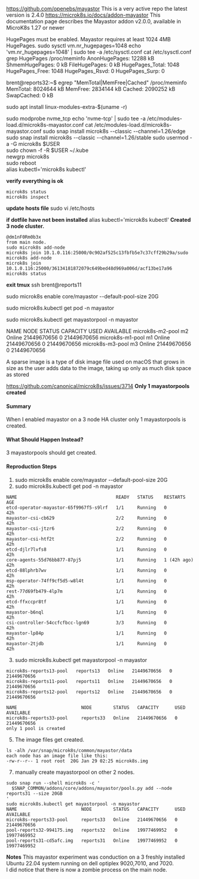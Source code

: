 
<https://github.com/openebs/mayastor>
This is a very active repo the latest version is 2.4.0
<https://microk8s.io/docs/addon-mayastor>
This documentation page describes the Mayastor addon v2.0.0, available in MicroK8s 1.27 or newer

HugePages must be enabled. Mayastor requires at least 1024 4MB HugePages.
sudo sysctl vm.nr_hugepages=1048
echo 'vm.nr_hugepages=1048' | sudo tee -a /etc/sysctl.conf
cat /etc/sysctl.conf
grep HugePages /proc/meminfo
AnonHugePages:     12288 kB
ShmemHugePages:        0 kB
FileHugePages:         0 kB
HugePages_Total:    1048
HugePages_Free:     1048
HugePages_Rsvd:        0
HugePages_Surp:        0

brent@reports32:~$ egrep "MemTotal|MemFree|Cached" /proc/meminfo
MemTotal:        8024644 kB
MemFree:         2834144 kB
Cached:          2090252 kB
SwapCached:            0 kB

sudo apt install linux-modules-extra-$(uname -r)

sudo modprobe nvme_tcp
echo 'nvme-tcp' | sudo tee -a /etc/modules-load.d/microk8s-mayastor.conf
cat /etc/modules-load.d/microk8s-mayastor.conf
sudo snap install microk8s --classic --channel=1.26/edge
sudo snap install microk8s --classic --channel=1.26/stable
sudo usermod -a -G microk8s $USER  
sudo chown -f -R $USER ~/.kube  
newgrp microk8s  
sudo reboot  
alias kubectl='microk8s kubectl'

**verify everything is ok**  

```
microk8s status  
microk8s inspect  
```

**update hosts file**
sudo vi /etc/hosts

**if dotfile have not been installed**
alias kubectl='microk8s kubectl'
**Created 3 node cluster.**  

```
@dm1nF0Rm0b3x
from main node.  
sudo microk8s add-node  
microk8s join 10.1.0.116:25000/0c902af525c13fbfb5e7c37cff29b29a/sudo microk8s add-node  
microk8s join 10.1.0.116:25000/36134181872079c649bed48d969a006d/acf13be17a96  
microk8s status  
```

**exit tmux**
ssh brent@reports11

sudo microk8s enable core/mayastor --default-pool-size 20G

sudo microk8s.kubectl get pod -n mayastor

sudo microk8s.kubectl get mayastorpool -n mayastor

NAME               NODE   STATUS   CAPACITY      USED   AVAILABLE
microk8s-m2-pool   m2     Online   21449670656   0      21449670656
microk8s-m1-pool   m1     Online   21449670656   0      21449670656
microk8s-m3-pool   m3     Online   21449670656   0      21449670656

A sparse image is a type of disk image file used on macOS that grows in size as the user adds data to the image, taking up only as much disk space as stored

<https://github.com/canonical/microk8s/issues/3714>
**Only 1 mayastorpools created**

#### Summary

When I enabled mayastor on a 3 node HA cluster only 1 mayastorpools is created.  

#### What Should Happen Instead?

3 mayastorpools should get created.  

#### Reproduction Steps

1. sudo microk8s enable core/mayastor --default-pool-size 20G
2. sudo microk8s.kubectl get pod -n mayastor

```
NAME                                     READY   STATUS    RESTARTS      AGE
etcd-operator-mayastor-65f9967f5-s9lrf   1/1     Running   0             42h
mayastor-csi-cb629                       2/2     Running   0             42h
mayastor-csi-jtzr6                       2/2     Running   0             42h
mayastor-csi-htf2t                       2/2     Running   0             42h
etcd-djlr7lvfs8                          1/1     Running   0             42h
core-agents-55d76bb877-87pj5             1/1     Running   1 (42h ago)   42h
etcd-88lphrb7wv                          1/1     Running   0             42h
msp-operator-74ff9cf5d5-w8l4t            1/1     Running   0             42h
rest-77d69fb479-4lp7m                    1/1     Running   0             42h
etcd-ffxccpr8tf                          1/1     Running   0             42h
mayastor-b6nql                           1/1     Running   0             42h
csi-controller-54ccfcfbcc-lgn69          3/3     Running   0             42h
mayastor-lp84p                           1/1     Running   0             42h
mayastor-2tjdb                           1/1     Running   0             42h
```

3. sudo microk8s.kubectl get mayastorpool -n mayastor  

```
microk8s-reports13-pool   reports13   Online   21449670656   0      21449670656
microk8s-reports11-pool   reports11   Online   21449670656   0      21449670656
microk8s-reports12-pool   reports12   Online   21449670656   0      21449670656

NAME                        NODE        STATUS   CAPACITY      USED   AVAILABLE  
microk8s-reports33-pool     reports33   Online   21449670656   0      21449670656  
only 1 pool is created
```

5. The image files get created.  

```
ls -alh /var/snap/microk8s/common/mayastor/data
each node has an image file like this:
-rw-r--r-- 1 root root  20G Jan 29 02:25 microk8s.img
```

7. manually create mayastorpool on other 2 nodes.

```
sudo snap run --shell microk8s -c '
  $SNAP_COMMON/addons/core/addons/mayastor/pools.py add --node reports31 --size 20GB
'
sudo microk8s.kubectl get mayastorpool -n mayastor
NAME                        NODE        STATUS   CAPACITY      USED   AVAILABLE
microk8s-reports33-pool     reports33   Online   21449670656   0      21449670656
pool-reports32-994175.img   reports32   Online   19977469952   0      19977469952
pool-reports31-cd5afc.img   reports31   Online   19977469952   0      19977469952
```

**Notes**
This mayastor experiment was conduction on a 3 freshly installed Ubuntu 22.04 system running on dell optiplex 9020,7010, and 7020.  
I did notice that there is now a zombie process on the main node.  
